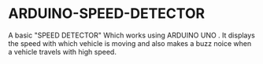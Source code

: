# ARDUINO-SPEED-DETECTOR
A basic "SPEED DETECTOR" Which works using ARDUINO UNO . It displays the speed with which vehicle is moving and also makes a buzz noice when a vehicle travels with high speed.
